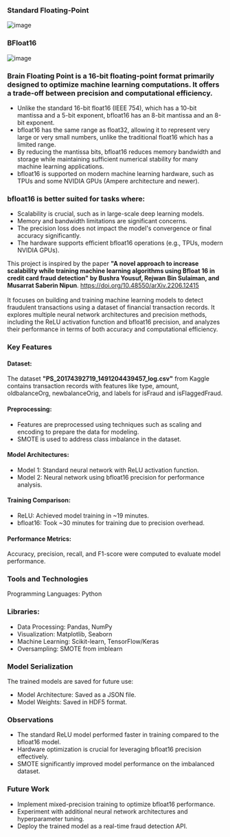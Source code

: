 ### Standard Floating-Point
![image](https://github.com/user-attachments/assets/5f380674-7ae9-40d3-90f6-ce395bb0f4a6)
### BFloat16
![image](https://github.com/user-attachments/assets/93133e60-e7c3-4e47-8864-7ca870162a46)

### Brain Floating Point is a 16-bit floating-point format primarily designed to optimize machine learning computations. It offers a trade-off between precision and computational efficiency.
- Unlike the standard 16-bit float16 (IEEE 754), which has a 10-bit mantissa and a 5-bit exponent, bfloat16 has an 8-bit mantissa and an 8-bit exponent.
- bfloat16 has the same range as float32, allowing it to represent very large or very small numbers, unlike the traditional float16 which has a limited range.
- By reducing the mantissa bits, bfloat16 reduces memory bandwidth and storage while maintaining sufficient numerical stability for many machine learning applications.
- bfloat16 is supported on modern machine learning hardware, such as TPUs and some NVIDIA GPUs (Ampere architecture and newer).

### bfloat16 is better suited for tasks where:
- Scalability is crucial, such as in large-scale deep learning models.
- Memory and bandwidth limitations are significant concerns.
- The precision loss does not impact the model's convergence or final accuracy significantly.
- The hardware supports efficient bfloat16 operations (e.g., TPUs, modern NVIDIA GPUs).


This project is inspired by the paper <b>"A novel approach to increase scalability while training machine learning algorithms using Bfloat 16 in credit card fraud detection" by Bushra Yousuf, Rejwan Bin Sulaiman, and Musarrat Saberin Nipun</b>. https://doi.org/10.48550/arXiv.2206.12415 <br><br>It focuses on building and training machine learning models to detect fraudulent transactions using a dataset of financial transaction records. It explores multiple neural network architectures and precision methods, including the ReLU activation function and bfloat16 precision, and analyzes their performance in terms of both accuracy and computational efficiency.

### Key Features
#### Dataset:
The dataset <b>"PS_20174392719_1491204439457_log.csv"</b> from Kaggle contains transaction records with features like type, amount, oldbalanceOrg, newbalanceOrig, and labels for isFraud and isFlaggedFraud.
#### Preprocessing:
- Features are preprocessed using techniques such as scaling and encoding to prepare the data for modeling.
- SMOTE is used to address class imbalance in the dataset.
#### Model Architectures:
- Model 1: Standard neural network with ReLU activation function.
- Model 2: Neural network using bfloat16 precision for performance analysis.
#### Training Comparison:
- ReLU: Achieved model training in ~19 minutes.
- bfloat16: Took ~30 minutes for training due to precision overhead.
#### Performance Metrics:
Accuracy, precision, recall, and F1-score were computed to evaluate model performance.
### Tools and Technologies
Programming Languages: Python

### Libraries:
- Data Processing: Pandas, NumPy
- Visualization: Matplotlib, Seaborn
- Machine Learning: Scikit-learn, TensorFlow/Keras
- Oversampling: SMOTE from imblearn

### Model Serialization
The trained models are saved for future use:
- Model Architecture: Saved as a JSON file.
- Model Weights: Saved in HDF5 format.

### Observations
- The standard ReLU model performed faster in training compared to the bfloat16 model.
- Hardware optimization is crucial for leveraging bfloat16 precision effectively.
- SMOTE significantly improved model performance on the imbalanced dataset.

### Future Work
- Implement mixed-precision training to optimize bfloat16 performance.
- Experiment with additional neural network architectures and hyperparameter tuning.
- Deploy the trained model as a real-time fraud detection API.
